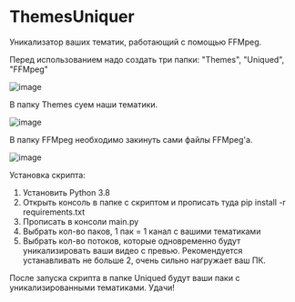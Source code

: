# ThemesUniquer

Уникализатор ваших тематик, работающий с помощью FFMpeg.

Перед использованием надо создать три папки: "Themes", "Uniqued", "FFMpeg"

![image](https://user-images.githubusercontent.com/130223584/233579055-c93d3fb4-7467-45af-90d9-3dba64a81592.png)


В папку Themes суем наши тематики.

![image](https://user-images.githubusercontent.com/130223584/233578349-5d0c9bf8-5383-4f3d-9261-8735ff6b231d.png)

В папку FFMpeg необходимо закинуть сами файлы FFMpeg'а.

![image](https://user-images.githubusercontent.com/130223584/233579324-30146227-a6bb-46a7-963f-b7f8ddf59c27.png)

Установка скрипта:
1) Установить Python 3.8
2) Открыть консоль в папке с скриптом и прописать туда pip install -r requirements.txt
3) Прописать в консоли main.py
4) Выбрать кол-во паков, 1 пак = 1 канал с вашими тематиками
5) Выбрать кол-во потоков, которые одновременно будут уникализировать ваши видео с превью. Рекомендуется устанавливать не больше 2, очень сильно нагружает ваш ПК.

После запуска скрипта в папке Uniqued будут ваши паки с уникализированными тематиками. Удачи!

